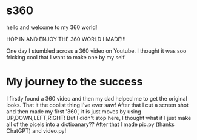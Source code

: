 # s360

hello and welcome to my 360 world!

HOP IN AND ENJOY THE 360 WORLD I MADE!!!

One day I stumbled across a 360 video on Youtube. I thought it was soo fricking cool that I want to make one by my self

##
# My journey to the success
I firstly found a 360 video and then my dad helped me to get the original looks. That it the coolist thing I've ever saw! After that I cut a screen shot and then made my first '360', it is just moves by using UP,DOWN,LEFT,RIGHT! But I didn't stop here, I thought what if I just make all of the picels into a dictioanary?? After that I made pic.py (thanks ChatGPT) and video.py!